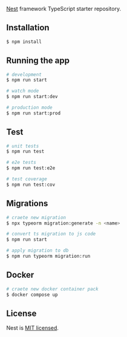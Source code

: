 [Nest](https://github.com/nestjs/nest) framework TypeScript starter repository.

## Installation

```bash
$ npm install
```

## Running the app

```bash
# development
$ npm run start

# watch mode
$ npm run start:dev

# production mode
$ npm run start:prod
```

## Test

```bash
# unit tests
$ npm run test

# e2e tests
$ npm run test:e2e

# test coverage
$ npm run test:cov
```

## Migrations

```bash
# craete new migration
$ npx typeorm migration:generate -n <name>

# convert ts migration to js code
$ npm run start

# apply migration to db
$ npm run typeorm migration:run
```

## Docker
```bash
# craete new docker container pack
$ docker compose up
```

## License

Nest is [MIT licensed](LICENSE).
